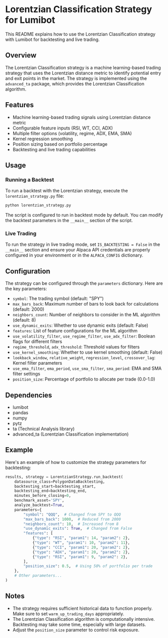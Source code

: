# Lorentzian Classification Strategy for Lumibot

This README explains how to use the Lorentzian Classification strategy with Lumibot for backtesting and live trading.

## Overview

The Lorentzian Classification strategy is a machine learning-based trading strategy that uses the Lorentzian distance metric to identify potential entry and exit points in the market. The strategy is implemented using the `advanced_ta` package, which provides the Lorentzian Classification algorithm.

## Features

- Machine learning-based trading signals using Lorentzian distance metric
- Configurable feature inputs (RSI, WT, CCI, ADX)
- Multiple filter options (volatility, regime, ADX, EMA, SMA)
- Kernel regression smoothing
- Position sizing based on portfolio percentage
- Backtesting and live trading capabilities

## Usage

### Running a Backtest

To run a backtest with the Lorentzian strategy, execute the `lorentzian_strategy.py` file:

```bash
python lorentzian_strategy.py
```

The script is configured to run in backtest mode by default. You can modify the backtest parameters in the `__main__` section of the script.

### Live Trading

To run the strategy in live trading mode, set `IS_BACKTESTING = False` in the `__main__` section and ensure your Alpaca API credentials are properly configured in your environment or in the `ALPACA_CONFIG` dictionary.

## Configuration

The strategy can be configured through the `parameters` dictionary. Here are the key parameters:

- `symbol`: The trading symbol (default: "SPY")
- `max_bars_back`: Maximum number of bars to look back for calculations (default: 2000)
- `neighbors_count`: Number of neighbors to consider in the ML algorithm (default: 8)
- `use_dynamic_exits`: Whether to use dynamic exits (default: False)
- `features`: List of feature configurations for the ML algorithm
- `use_volatility_filter`, `use_regime_filter`, `use_adx_filter`: Boolean flags for different filters
- `regime_threshold`, `adx_threshold`: Threshold values for filters
- `use_kernel_smoothing`: Whether to use kernel smoothing (default: False)
- `lookback_window`, `relative_weight`, `regression_level`, `crossover_lag`: Kernel filter parameters
- `use_ema_filter`, `ema_period`, `use_sma_filter`, `sma_period`: EMA and SMA filter settings
- `position_size`: Percentage of portfolio to allocate per trade (0.0-1.0)

## Dependencies

- lumibot
- pandas
- numpy
- pytz
- ta (Technical Analysis library)
- advanced_ta (Lorentzian Classification implementation)

## Example

Here's an example of how to customize the strategy parameters for backtesting:

```python
results, strategy = LorentzianStrategy.run_backtest(
    datasource_class=PolygonDataBacktesting,
    backtesting_start=backtesting_start,
    backtesting_end=backtesting_end,
    minutes_before_closing=0,
    benchmark_asset='SPY',
    analyze_backtest=True,
    parameters={
        "symbol": "QQQ",  # Changed from SPY to QQQ
        "max_bars_back": 1000,  # Reduced from 2000
        "neighbors_count": 10,  # Increased from 8
        "use_dynamic_exits": True,  # Changed from False
        "features": [
            {"type": "RSI", "param1": 14, "param2": 2},
            {"type": "WT", "param1": 10, "param2": 11},
            {"type": "CCI", "param1": 20, "param2": 2},
            {"type": "ADX", "param1": 20, "param2": 2},
            {"type": "RSI", "param1": 9, "param2": 2},
        ],
        "position_size": 0.5,  # Using 50% of portfolio per trade
    },
    # Other parameters...
)
```

## Notes

- The strategy requires sufficient historical data to function properly. Make sure to set `warm_up_trading_days` appropriately.
- The Lorentzian Classification algorithm is computationally intensive. Backtesting may take some time, especially with large datasets.
- Adjust the `position_size` parameter to control risk exposure.
